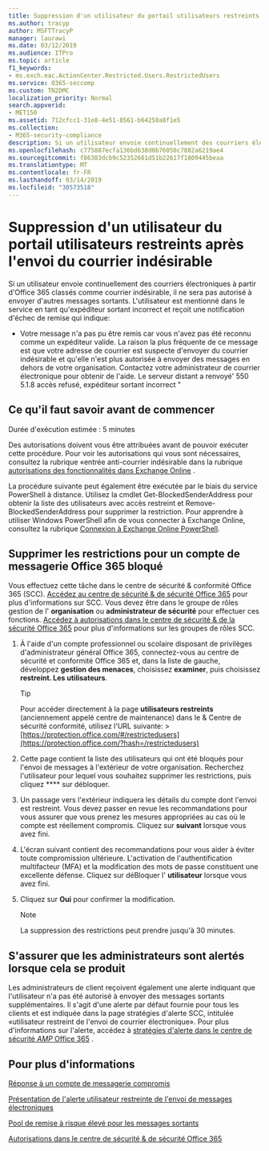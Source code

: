 ```yaml
---
title: Suppression d'un utilisateur du portail utilisateurs restreints après l'envoi du courrier indésirable
ms.author: tracyp
author: MSFTTracyP
manager: laurawi
ms.date: 03/12/2019
ms.audience: ITPro
ms.topic: article
f1_keywords:
- ms.exch.eac.ActionCenter.Restricted.Users.RestrictedUsers
ms.service: O365-seccomp
ms.custom: TN2DMC
localization_priority: Normal
search.appverid:
- MET150
ms.assetid: 712cfcc1-31e8-4e51-8561-b64258a8f1e5
ms.collection:
- M365-security-compliance
description: Si un utilisateur envoie continuellement des courriers électroniques à partir d'Office 365 classés comme courrier indésirable, il ne pourra pas envoyer d'autres messages.
ms.openlocfilehash: c775887ecfa136bd638d0b76050c7882a6219ae4
ms.sourcegitcommit: f86383dcb9c52352661d51b22617f1809445beaa
ms.translationtype: MT
ms.contentlocale: fr-FR
ms.lasthandoff: 03/14/2019
ms.locfileid: "30573518"
---
```

# <a name="removing-a-user-from-the-restricted-users-portal-after-sending-spam-email"></a>Suppression d'un utilisateur du portail utilisateurs restreints après l'envoi du courrier indésirable

Si un utilisateur envoie continuellement des courriers électroniques à partir d'Office 365 classés comme courrier indésirable, il ne sera pas autorisé à envoyer d'autres messages sortants. L'utilisateur est mentionné dans le service en tant qu'expéditeur sortant incorrect et reçoit une notification d'échec de remise qui indique:

- Votre message n'a pas pu être remis car vous n'avez pas été reconnu comme un expéditeur valide. La raison la plus fréquente de ce message est que votre adresse de courrier est suspecte d'envoyer du courrier indésirable et qu'elle n'est plus autorisée à envoyer des messages en dehors de votre organisation. Contactez votre administrateur de courrier électronique pour obtenir de l'aide. Le serveur distant a renvoyé' 550 5.1.8 accès refusé, expéditeur sortant incorrect "

## <a name="what-do-you-need-to-know-before-you-begin"></a>Ce qu'il faut savoir avant de commencer
<a name="sectionSection0"> </a>

Durée d'exécution estimée : 5 minutes
  
Des autorisations doivent vous être attribuées avant de pouvoir exécuter cette procédure. Pour voir les autorisations qui vous sont nécessaires, consultez la rubrique «entrée anti-courrier indésirable dans la rubrique [autorisations des fonctionnalités dans Exchange Online](http://technet.microsoft.com/library/15073ce1-0917-403b-8839-02a2ebc96e16.aspx) .

La procédure suivante peut également être exécutée par le biais du service PowerShell à distance. Utilisez la cmdlet Get-BlockedSenderAddress pour obtenir la liste des utilisateurs avec accès restreint et Remove-BlockedSenderAddress pour supprimer la restriction. Pour apprendre à utiliser Windows PowerShell afin de vous connecter à Exchange Online, consultez la rubrique [Connexion à Exchange Online PowerShell](https://go.microsoft.com/fwlink/p/?linkid=396554).

## <a name="remove-restrictions-for-a-blocked-office-365-email-account"></a>Supprimer les restrictions pour un compte de messagerie Office 365 bloqué

Vous effectuez cette tâche dans le centre de sécurité & conformité Office 365 (SCC). [Accédez au centre de sécurité & de sécurité Office 365](go-to-the-securitycompliance-center.md) pour plus d'informations sur SCC. Vous devez être dans le groupe de rôles gestion de l' **organisation** ou **administrateur de sécurité** pour effectuer ces fonctions. [Accédez à autorisations dans le centre de sécurité & de la sécurité Office 365](permissions-in-the-security-and-compliance-center.md) pour plus d'informations sur les groupes de rôles SCC.

1. À l'aide d'un compte professionnel ou scolaire disposant de privilèges d'administrateur général Office 365, connectez-vous au centre de sécurité et conformité Office 365 et, dans la liste de gauche, développez **gestion des menaces**, choisissez **examiner**, puis choisissez **restreint. Les utilisateurs**.
    
    > [!TIP]
    > Pour accéder directement à la page **utilisateurs restreints** (anciennement appelé centre de maintenance) dans le &amp; Centre de sécurité conformité, utilisez l'URL suivante: >[https://protection.office.com/#/restrictedusers](https://protection.office.com/?hash=/restrictedusers)

2. Cette page contient la liste des utilisateurs qui ont été bloqués pour l'envoi de messages à l'extérieur de votre organisation.  Recherchez l'utilisateur pour lequel vous souhaitez supprimer les restrictions, puis cliquez **** sur débloquer.

3. Un passage vers l'extérieur indiquera les détails du compte dont l'envoi est restreint. Vous devez passer en revue les recommandations pour vous assurer que vous prenez les mesures appropriées au cas où le compte est réellement compromis. Cliquez sur **suivant** lorsque vous avez fini.

4. L'écran suivant contient des recommandations pour vous aider à éviter toute compromission ultérieure. L'activation de l'authentification multifacteur (MFA) et la modification des mots de passe constituent une excellente défense. Cliquez sur déBloquer l' **utilisateur** lorsque vous avez fini.

5. Cliquez sur **Oui** pour confirmer la modification.

    > [!NOTE]
    > La suppression des restrictions peut prendre jusqu'à 30 minutes. 

## <a name="making-sure-admins-are-alerted-when-this-happens"></a>S'assurer que les administrateurs sont alertés lorsque cela se produit

Les administrateurs de client reçoivent également une alerte indiquant que l'utilisateur n'a pas été autorisé à envoyer des messages sortants supplémentaires. Il s'agit d'une alerte par défaut fournie pour tous les clients et est indiquée dans la page stratégies d'alerte SCC, intitulée «utilisateur restreint de l'envoi de courrier électronique». Pour plus d'informations sur l'alerte, accédez à [stratégies d'alerte dans le centre de sécurité _AMP_ Office 365](https://docs.microsoft.com/en-us/office365/securitycompliance/alert-policies) .

## <a name="for-more-information"></a>Pour plus d'informations

[Réponse à un compte de messagerie compromis](responding-to-a-compromised-email-account.md)

[Présentation de l'alerte utilisateur restreinte de l'envoi de messages électroniques](https://docs.microsoft.com/en-us/office365/securitycompliance/alert-policies)

[Pool de remise à risque élevé pour les messages sortants](high-risk-delivery-pool-for-outbound-messages.md)

[Autorisations dans le centre de sécurité & de sécurité Office 365](permissions-in-the-security-and-compliance-center.md)
